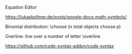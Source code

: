 
Equation Editor

https://lukaskollmer.de/posts/google-docs-math-symbols/

Binomial distribution: \choose (n total objects choose p)

Overline: line over a number of letter \overline

https://github.com/code-syntax-addon/code-syntax
